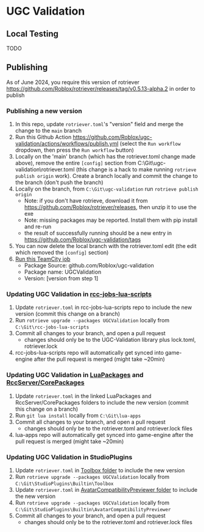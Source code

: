 # UGC Validation

## Local Testing

TODO

## Publishing

As of June 2024, you require this version of rotriever https://github.com/Roblox/rotriever/releases/tag/v0.5.13-alpha.2 in order to publish

### Publishing a new version

1. In this repo, update `rotriever.toml`'s "version" field and merge the change to the `main` branch
2. Run this Github Action https://github.com/Roblox/ugc-validation/actions/workflows/publish.yml (select the `Run workflow` dropdown, then press the `Run workflow` button)
3. Locally on the 'main' branch (which has the rotriever.toml change made above), remove the entire `[config]` section from C:\Git\ugc-validation\rotriever.toml (this change is a hack to make running `rotrieve publish origin` work). Create a branch locally and commit the change to the branch (don't push the branch)
4. Locally on the branch, from `C:\Git\ugc-validation` run `rotrieve publish origin`
   - Note: if you don't have rotrieve, download it from https://github.com/Roblox/rotriever/releases, then unzip it to use the exe
   - Note: missing packages may be reported. Install them with pip install and re-run
   - the result of successfully running should be a new entry in https://github.com/Roblox/ugc-validation/tags
5. You can now delete the local branch with the rotriever.toml edit (the edit which removed the `[config]` section)
6. [Run this TeamCity job](https://teamcity-sage.rbx.com/buildConfiguration/App_Lua_Tools_CacheRotrieverPackage05x)
   - Package Source: github.com/Roblox/ugc-validation
   - Package name: UGCValidation
   - Version: [version from step 1]

### Updating UGC Validation in [rcc-jobs-lua-scripts](https://github.com/Roblox/rcc-jobs-lua-scripts)

1. Update `rotriever.toml` in rcc-jobs-lua-scripts repo to include the new version (commit this change on a branch)
2. Run `rotrieve upgrade --packages UGCValidation` locally from `C:\Git\rcc-jobs-lua-scripts`
3. Commit all changes to your branch, and open a pull request
   - changes should only be to the UGC-Validation library plus lock.toml, rotriever.lock
4. rcc-jobs-lua-scripts repo will automatically get synced into game-engine after the pull request is merged (might take ~20min)

### Updating UGC Validation in [LuaPackages](https://github.com/Roblox/lua-apps/tree/master/content/LuaPackages) and [RccServer/CorePackages](https://github.com/Roblox/lua-apps/tree/master/apps/RccServer/CorePackages)

1. Update `rotriever.toml` in the linked LuaPackages and RccServer/CorePackages folders to include the new version (commit this change on a branch)
2. Run `git lua install` locally from `C:\Git\lua-apps`
3. Commit all changes to your branch, and open a pull request
   - changes should only be to the rotriever.toml and rotriever.lock files
4. lua-apps repo will automatically get synced into game-engine after the pull request is merged (might take ~20min)

### Updating UGC Validation in StudioPlugins
1. Update `rotriever.toml` in [Toolbox folder](https://github.com/Roblox/StudioPlugins/tree/main/Builtin/Toolbox) to include the new version
2. Run `rotrieve upgrade --packages UGCValidation` locally from `C:\Git\StudioPlugins\Builtin\Toolbox`
3. Update `rotriever.toml` in [AvatarCompatibilityPreviewer folder](https://github.com/Roblox/StudioPlugins/tree/main/Builtin/AvatarCompatibilityPreviewer) to include the new version
4. Run `rotrieve upgrade --packages UGCValidation` locally from `C:\Git\StudioPlugins\Builtin\AvatarCompatibilityPreviewer`
5. Commit all changes to your branch, and open a pull request
   - changes should only be to the rotriever.toml and rotriever.lock files
